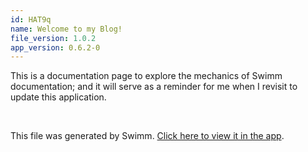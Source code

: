 ```yaml
---
id: HAT9q
name: Welcome to my Blog!
file_version: 1.0.2
app_version: 0.6.2-0
---
```


This is a documentation page to explore the mechanics of Swimm documentation; and it will serve as a reminder for me when I revisit to update this application.

<br/>

This file was generated by Swimm. [Click here to view it in the app](https://app.swimm.io/#/repos/Z2l0aHViJTNBJTNBbmV4dC1qcy10dXRvcmlhbCUzQSUzQWpvcmRhbmJhdW13eA==/docs/HAT9q).